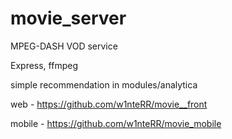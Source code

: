# movie_server

MPEG-DASH VOD service

Express, ffmpeg

simple recommendation in modules/analytica

web - https://github.com/w1nteRR/movie__front

mobile - https://github.com/w1nteRR/movie_mobile

